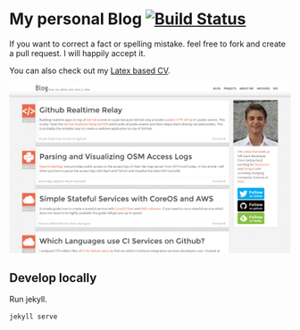 # My personal Blog [![Build Status](https://travis-ci.org/lukasmartinelli/lukasmartinelli.github.io.svg?branch=master)](https://travis-ci.org/lukasmartinelli/lukasmartinelli.github.io)

If you want to correct a fact or spelling mistake.
feel free to fork and create a pull request.
I will happily accept it.

You can also check out my [Latex based CV](https://github.com/lukasmartinelli/cv).

![Screenshot of Blog](screenshot.png)

## Develop locally

Run jekyll.

```
jekyll serve
```
